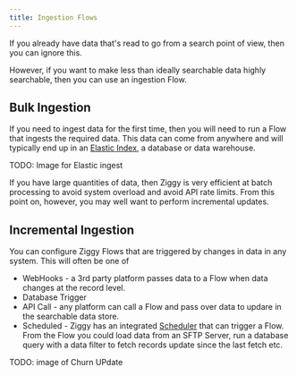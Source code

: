 ```yaml
---
title: Ingestion Flows
---
```


If you already have data that's read to go from a search point of view, then you can ignore this.

However, if you want to make less than ideally searchable data highly searchable, then you can use an ingestion Flow.

## Bulk Ingestion
If you need to ingest data for the first time, then you will need to run a Flow that ingests the required data. This data can come from anywhere and will typically end up in an [Elastic Index](search-elastic.md), a database or data warehouse.

TODO: Image for Elastic ingest 

If you have large quantities of data, then Ziggy is very efficient at batch processing to avoid system overload and avoid API rate limits. From this point on, however, you may well want to perform incremental updates.

## Incremental Ingestion
You can configure Ziggy Flows that are triggered by changes in data in any system. This will often be one of

- WebHooks - a 3rd party platform passes data to a Flow when data changes at the record level.
- Database Trigger
- API Call - any platform can call a Flow and pass over data to updare in the searchable data store.
- Scheduled - Ziggy has an integrated [Scheduler](TODO) that can trigger a Flow. From the Flow you could load data from an SFTP Server, run a database query with a data filter to fetch records update since the last fetch etc.

TODO: image of Churn UPdate
